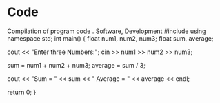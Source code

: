 # Code
Compilation of program code . Software, Development
#include<iostream>
using namespace std;
int main()
{
  float num1, num2, num3;
  float sum, average;

  cout << "Enter three Numbers:";
  cin >> num1 >> num2 >> num3;

  sum = num1 + num2 + num3;
  average = sum / 3;

  cout << "Sum = " << sum << " Average = " << average << endl;

  return 0;
}
